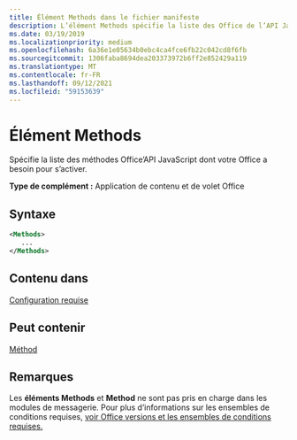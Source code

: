 ```yaml
---
title: Élément Methods dans le fichier manifeste
description: L’élément Methods spécifie la liste des Office de l’API JavaScript dont votre Office a besoin pour être activé.
ms.date: 03/19/2019
ms.localizationpriority: medium
ms.openlocfilehash: 6a36e1e05634b0ebc4ca4fce6fb22c042cd8f6fb
ms.sourcegitcommit: 1306faba8694dea203373972b6ff2e852429a119
ms.translationtype: MT
ms.contentlocale: fr-FR
ms.lasthandoff: 09/12/2021
ms.locfileid: "59153639"
---
```

# <a name="methods-element"></a>Élément Methods

Spécifie la liste des méthodes Office’API JavaScript dont votre Office a besoin pour s’activer.

**Type de complément :** Application de contenu et de volet Office

## <a name="syntax"></a>Syntaxe

```XML
<Methods>
   ...
</Methods>
```

## <a name="contained-in"></a>Contenu dans

[Configuration requise](requirements.md)

## <a name="can-contain"></a>Peut contenir

[Méthod](method.md)

## <a name="remarks"></a>Remarques

Les **éléments Methods** et **Method** ne sont pas pris en charge dans les modules de messagerie. Pour plus d’informations sur les ensembles de conditions requises, [voir Office versions et les ensembles de conditions requises.](../../develop/office-versions-and-requirement-sets.md)
